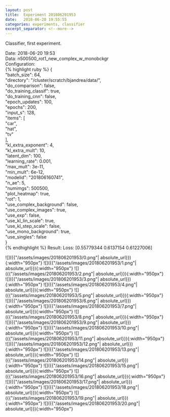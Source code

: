```yaml
---
layout: post
title:  Experiment 201806201953
date:   2018-06-20 19:55:55
categories: experiments, classifier
excerpt_separator: <!--more-->
---
```

Classifier, first experiment.  

 <!--more-->
Date: 2018-06-20 19:53  
Data: n500500_rot1_new_complex_w_monobckgr  
Configuration:   
{% highlight ruby %}
{  
    "batch_size": 64,   
    "directory": "/cluster/scratch/bjandrea/data/",   
    "do_comparison": false,   
    "do_training_classif": true,   
    "do_training_cnn": false,   
    "epoch_updates": 100,   
    "epochs": 200,   
    "input_s": 128,   
    "items": [  
        "car",   
        "hat",   
        "tv"  
    ],   
    "kl_extra_exponent": 4,   
    "kl_extra_mult": 10,   
    "latent_dim": 100,   
    "learning_rate": 0.001,   
    "max_mult": 3e-11,   
    "min_mult": 6e-12,   
    "modelid": "201806160741",   
    "n_ae": 5,   
    "numimgs": 500500,   
    "plot_heatmap": true,   
    "rot": 1,   
    "use_complex_background": false,   
    "use_complex_images": true,   
    "use_exp": false,   
    "use_kl_lin_scale": true,   
    "use_kl_step_scale": false,   
    "use_mono_background": true,   
    "use_singles": false  
}  
{% endhighlight %}
Result: Loss: [0.55779344 0.6137154  0.61227006]   

![]({{"/assets/images/201806201953/0.png"| absolute_url}}){:width="950px"}
![]({{"/assets/images/201806201953/1.png"| absolute_url}}){:width="950px"}
![]({{"/assets/images/201806201953/2.png"| absolute_url}}){:width="950px"}
![]({{"/assets/images/201806201953/3.png"| absolute_url}}){:width="950px"}
![]({{"/assets/images/201806201953/4.png"| absolute_url}}){:width="950px"}
![]({{"/assets/images/201806201953/5.png"| absolute_url}}){:width="950px"}
![]({{"/assets/images/201806201953/6.png"| absolute_url}}){:width="950px"}
![]({{"/assets/images/201806201953/7.png"| absolute_url}}){:width="950px"}
![]({{"/assets/images/201806201953/8.png"| absolute_url}}){:width="950px"}
![]({{"/assets/images/201806201953/9.png"| absolute_url}}){:width="950px"}
![]({{"/assets/images/201806201953/10.png"| absolute_url}}){:width="950px"}
![]({{"/assets/images/201806201953/11.png"| absolute_url}}){:width="950px"}
![]({{"/assets/images/201806201953/12.png"| absolute_url}}){:width="950px"}
![]({{"/assets/images/201806201953/13.png"| absolute_url}}){:width="950px"}
![]({{"/assets/images/201806201953/14.png"| absolute_url}}){:width="950px"}
![]({{"/assets/images/201806201953/15.png"| absolute_url}}){:width="950px"}
![]({{"/assets/images/201806201953/16.png"| absolute_url}}){:width="950px"}
![]({{"/assets/images/201806201953/17.png"| absolute_url}}){:width="950px"}
![]({{"/assets/images/201806201953/18.png"| absolute_url}}){:width="950px"}
![]({{"/assets/images/201806201953/19.png"| absolute_url}}){:width="950px"}
![]({{"/assets/images/201806201953/20.png"| absolute_url}}){:width="950px"}